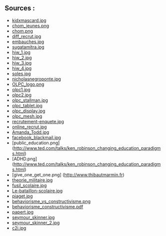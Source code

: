 ## Sources :

* [kidxmascard.jpg](http://stager.org/news.html)
* [chom_jeunes.png](http://www.touteleurope.eu/fr/actions/social/emploi-protection-sociale/presentation/comparatif-le-taux-de-chomage-des-jeunes-dans-l-ue.html)
* [chom.png](http://www.touteleurope.eu/fr/actions/social/emploi-protection-sociale/presentation/comparatif-le-taux-de-chomage-dans-l-ue.html)
* [diff_recrut.jpg](http://www.toulemploi.fr/BMO-recrutements-et-difficultes-en-2554.html)
* [embauches.jpg](http://www.toulemploi.fr/BMO-recrutements-et-difficultes-en-2554.html)
* [sugatamitra.jpg](http://www.iated.org/edulearn11/keynote_speaker)
* [hiw_1.jpg](http://blogs.worldbank.org/edutech/searching-for-indias-hole-in-the-wall)
* [hiw_2.jpg](http://pcf4.dec.uwi.edu/viewpaper.php?id=364)
* [hiw_3.jpg](http://www.openideo.com/open/how-might-we-increase-the-availability-of-affordable-learning-tools-educational-for-children-in-the-developing-world/inspiration/stick-the-internet-into-walls-everywhere)
* [hiw_4.jpg](http://socialter.fr/the-hole-in-the-wall/)
* [soles.jpg](https://visibleprocrastinations.wordpress.com/2010/09/09/ted-sugata-mitra-the-child-driven-education/)
* [nicholasnegroponte.jpg](https://www.facebook.com/LearningTechnologiesEvent)
* [OLPC_logo.png](http://one.laptop.org)
* [olpc1.jpg](http://www.pcinpact.com/news/36063-OLPC-portable-100-175-dollars.htm)
* [olpc2.jpg]()
* [olpc_stallman.jpg](https://linuxfr.org/users/palm123/journaux/un-concurrent-au-projet-olpc)
* [olpc_tablet.jpg](http://olpc-france.org/blog/2012/03/xo-3-0-le-reve-continue/)
* [olpc_display.jpg](http://blog.feedbooks.com/?p=219)
* [olpc_mesh.jpg](https://en.wikipedia.org/wiki/File:OLPC-mesh_network-friends_view.jpg)
* [recrutement-enquete.jpg](http://auto-net.fr/les-reseaux-sociaux-et-le-recrutement/)
* [online_recrut.jpg](http://images.google.fr/imgres?q=recruteurs+internet&hl=fr&biw=1171&bih=614&tbm=isch&tbnid=FkszKFA6Mc1FlM:&imgrefurl=http://www.cairn.info/revue-document-numerique-2010-3-page-95.htm&docid=4ixQ22vGNp3urM&imgurl=http://www.cairn.info/loadimg.php%253FFILE%253DDN/DN_133/DN_133_0095/fullDN_id9782746232495_pu2010-03s_sa05_art05_img001.jpg&w=520&h=443&ei=MBSyUOyoGJOWhQeB_ICIDA&zoom=1&iact=rc&dur=172&sig=111313541871783929387&page=1&tbnh=158&tbnw=185&start=0&ndsp=13&ved=1t:429,r:6,s:0,i:84&tx=137&ty=69)
* [Amanda_Todd.jpg](http://www.lexpress.fr/actualite/monde/amerique/le-suicide-d-une-adolescente-harcelee-sur-internet-emeut-le-canada_1175221.html)
* [facebook_blackmail.jpg](http://www.europe1.fr/France/Chantage-Facebook-la-piste-internationale-1293685/)
* [public_education.png] (http://www.ted.com/talks/ken_robinson_changing_education_paradigms.html)
* [ADHD.png] (http://www.ted.com/talks/ken_robinson_changing_education_paradigms.html)
* [give_one_get_one.png] (http://www.thibautmarmin.fr)
* [theorie_militaire.jpg](http://www2.ac-lille.fr/patrimoine-caac/sport/elans/les_bataillons.htm)
* [fusil_scolaire.jpg](http://www2.ac-lille.fr/patrimoine-caac/sport/elans/les_bataillons.htm)
* [Le-bataillon-scolaire.jpg](http://allauch.blogspace.fr/5892185/Le-bataillon-scolaire/)
* [piaget.jpg](http://www.psy-luxeuil.fr/article-jean-piaget-et-le-constructivisme-109631520.html)
* [behaviorisme_vs_constructivisme.png](http://kijkoplleren.wikispaces.com/Constructivisme)
* [behaviorisme_constructivisme.pdf](https://louiseroy.wordpress.com/2009/10/04/behaviorisme-cognitivisme-et-constructivisme/)
* [papert.jpg](http://web.media.mit.edu/~papert/)
* [seymour_skinner.jpg](http://www.papeisdeparede.info/Wallpapers-Desenhos-Animados/Papel-de-Parede-The-Simpsons/Fundos-Ecra-seymour-skinner/wallpaper-seymour-skinner-castigado-pais.htm)
* [seymour_skinner_2.jpg](http://frasier-and-niles.deviantart.com/art/Seymour-Skinner-01-Simpsons-196269212)
* [c2i.jpg](http://sti.ac-montpellier.fr/spip.php?rubrique1068)
